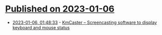 # [Published on 2023-01-06](index.md)

* [2023-01-06, 01:48:33](https://lobste.rs/s/kbgssm/kmcaster_screencasting_software) - [KmCaster – Screencasting software to display keyboard and mouse status](https://github.com/DaveJarvis/kmcaster)
